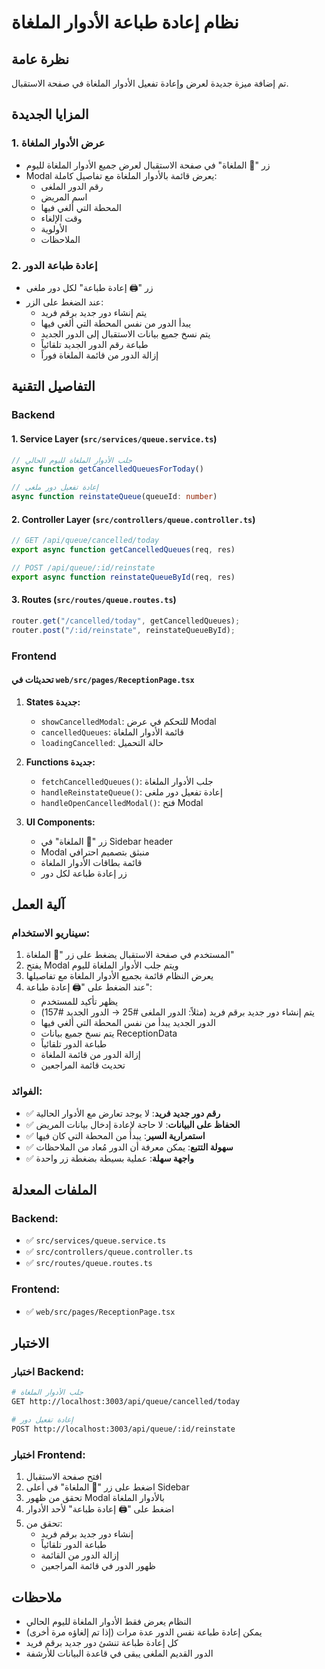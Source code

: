 # نظام إعادة طباعة الأدوار الملغاة

## نظرة عامة
تم إضافة ميزة جديدة لعرض وإعادة تفعيل الأدوار الملغاة في صفحة الاستقبال.

## المزايا الجديدة

### 1. عرض الأدوار الملغاة
- زر "🔄 الملغاة" في صفحة الاستقبال لعرض جميع الأدوار الملغاة لليوم
- Modal يعرض قائمة بالأدوار الملغاة مع تفاصيل كاملة:
  - رقم الدور الملغى
  - اسم المريض
  - المحطة التي ألغي فيها
  - وقت الإلغاء
  - الأولوية
  - الملاحظات

### 2. إعادة طباعة الدور
- زر "🖨️ إعادة طباعة" لكل دور ملغى
- عند الضغط على الزر:
  - يتم إنشاء دور جديد برقم فريد
  - يبدأ الدور من نفس المحطة التي ألغي فيها
  - يتم نسخ جميع بيانات الاستقبال إلى الدور الجديد
  - طباعة رقم الدور الجديد تلقائياً
  - إزالة الدور من قائمة الملغاة فوراً

## التفاصيل التقنية

### Backend

#### 1. Service Layer (`src/services/queue.service.ts`)
```typescript
// جلب الأدوار الملغاة لليوم الحالي
async function getCancelledQueuesForToday()

// إعادة تفعيل دور ملغى
async function reinstateQueue(queueId: number)
```

#### 2. Controller Layer (`src/controllers/queue.controller.ts`)
```typescript
// GET /api/queue/cancelled/today
export async function getCancelledQueues(req, res)

// POST /api/queue/:id/reinstate
export async function reinstateQueueById(req, res)
```

#### 3. Routes (`src/routes/queue.routes.ts`)
```typescript
router.get("/cancelled/today", getCancelledQueues);
router.post("/:id/reinstate", reinstateQueueById);
```

### Frontend

#### تحديثات في `web/src/pages/ReceptionPage.tsx`
1. **States جديدة:**
   - `showCancelledModal`: للتحكم في عرض Modal
   - `cancelledQueues`: قائمة الأدوار الملغاة
   - `loadingCancelled`: حالة التحميل

2. **Functions جديدة:**
   - `fetchCancelledQueues()`: جلب الأدوار الملغاة
   - `handleReinstateQueue()`: إعادة تفعيل دور ملغى
   - `handleOpenCancelledModal()`: فتح Modal

3. **UI Components:**
   - زر "🔄 الملغاة" في Sidebar header
   - Modal منبثق بتصميم احترافي
   - قائمة بطاقات الأدوار الملغاة
   - زر إعادة طباعة لكل دور

## آلية العمل

### سيناريو الاستخدام:
1. المستخدم في صفحة الاستقبال يضغط على زر "🔄 الملغاة"
2. يفتح Modal ويتم جلب الأدوار الملغاة لليوم
3. يعرض النظام قائمة بجميع الأدوار الملغاة مع تفاصيلها
4. عند الضغط على "🖨️ إعادة طباعة":
   - يظهر تأكيد للمستخدم
   - يتم إنشاء دور جديد برقم فريد (مثلاً: الدور الملغى #25 → الدور الجديد #157)
   - الدور الجديد يبدأ من نفس المحطة التي ألغي فيها
   - يتم نسخ جميع بيانات ReceptionData
   - طباعة الدور تلقائياً
   - إزالة الدور من قائمة الملغاة
   - تحديث قائمة المراجعين

### الفوائد:
- ✅ **رقم دور جديد فريد**: لا يوجد تعارض مع الأدوار الحالية
- ✅ **الحفاظ على البيانات**: لا حاجة لإعادة إدخال بيانات المريض
- ✅ **استمرارية السير**: يبدأ من المحطة التي كان فيها
- ✅ **سهولة التتبع**: يمكن معرفة أن الدور مُعاد من الملاحظات
- ✅ **واجهة سهلة**: عملية بسيطة بضغطة زر واحدة

## الملفات المعدلة

### Backend:
- ✅ `src/services/queue.service.ts`
- ✅ `src/controllers/queue.controller.ts`
- ✅ `src/routes/queue.routes.ts`

### Frontend:
- ✅ `web/src/pages/ReceptionPage.tsx`

## الاختبار

### اختبار Backend:
```bash
# جلب الأدوار الملغاة
GET http://localhost:3003/api/queue/cancelled/today

# إعادة تفعيل دور
POST http://localhost:3003/api/queue/:id/reinstate
```

### اختبار Frontend:
1. افتح صفحة الاستقبال
2. اضغط على زر "🔄 الملغاة" في أعلى Sidebar
3. تحقق من ظهور Modal بالأدوار الملغاة
4. اضغط على "🖨️ إعادة طباعة" لأحد الأدوار
5. تحقق من:
   - إنشاء دور جديد برقم فريد
   - طباعة الدور تلقائياً
   - إزالة الدور من القائمة
   - ظهور الدور في قائمة المراجعين

## ملاحظات
- النظام يعرض فقط الأدوار الملغاة لليوم الحالي
- يمكن إعادة طباعة نفس الدور عدة مرات (إذا تم إلغاؤه مرة أخرى)
- كل إعادة طباعة تنشئ دور جديد برقم فريد
- الدور القديم الملغى يبقى في قاعدة البيانات للأرشفة


